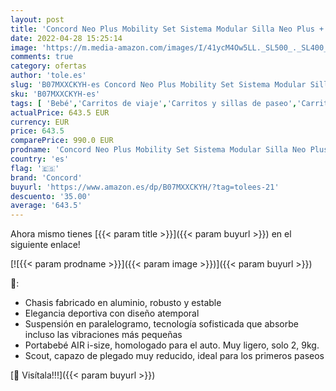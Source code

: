 ```yaml
---
layout: post
title: 'Concord Neo Plus Mobility Set Sistema Modular Silla Neo Plus + Capazo Scout + Portabebé Air 0+  desde el Nacimiento  Color Tawny Beige'
date: 2022-04-28 15:25:14
image: 'https://m.media-amazon.com/images/I/41ycM4Ow5LL._SL500_._SL400_.jpg'
comments: true
category: ofertas
author: 'tole.es'
slug: 'B07MXXCKYH-es Concord Neo Plus Mobility Set Sistema Modular Silla Neo...'
sku: 'B07MXXCKYH-es'
tags: [ 'Bebé','Carritos de viaje','Carritos y sillas de paseo','Carritos, sillas de paseo y accesorios','concord','portabebé','🇪🇸', ]
actualPrice: 643.5 EUR
currency: EUR
price: 643.5
comparePrice: 990.0 EUR
prodname: 'Concord Neo Plus Mobility Set Sistema Modular Silla Neo Plus + Capazo Scout + Portabebé Air 0+  desde el Nacimiento  Color Tawny Beige'
country: 'es'
flag: '🇪🇸'
brand: 'Concord'
buyurl: 'https://www.amazon.es/dp/B07MXXCKYH/?tag=tolees-21'
descuento: '35.00'
average: '643.5'
---
```


Ahora mismo tienes [{{< param title >}}]({{< param buyurl >}}) en el siguiente enlace!

[![{{< param prodname >}}]({{< param image >}})]({{< param buyurl >}})

🔎:

- Chasis fabricado en aluminio, robusto y estable
- Elegancia deportiva con diseño atemporal
- Suspensión en paralelogramo, tecnología sofisticada que absorbe incluso las vibraciones más pequeñas
- Portabebé AIR i-size, homologado para el auto. Muy ligero, solo 2, 9kg.
- Scout, capazo de plegado muy reducido, ideal para los primeros paseos

[🛒 Visítala!!!]({{< param buyurl >}})
